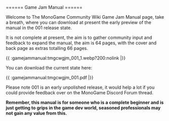 ====== Game Jam Manual ======

Welcome to The MonoGame Community Wiki Game Jam Manual page, take a breath, where you can download at present the early preview of the manual in the 001 release state.

It is not complete at present, the aim is to gather community input and feedback to expand the manual, the aim is 64 pages, with the cover and back page as extras totalling 66 pages.

{{ :gamejammanual:tmgcwgjm_001_1.webp?200:nolink |}}

You can download the current state here:

{{ :gamejammanual:tmgcwgjm_001.pdf |}}

Please note 001 is an early unpolished release, it would help a lot if you could provide feedback over on the MonoGame Discord Forum thread.

__Remember, this manual is for someone who is a complete beginner and is just getting to grips in the game dev world, seasoned professionals may not gain any value from this.__